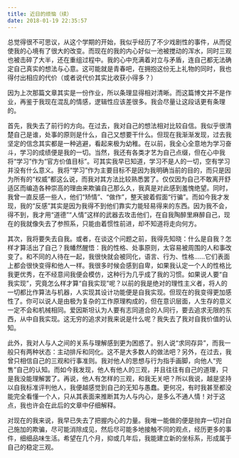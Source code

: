 ```yaml
---
title: 近日的烦恼（续）
date: 2018-01-19 22:35:57
---
```

总觉得很不可思议，从这个学期的开始，我似乎经历了不少戏剧性的事件，从而促使我的心境有了很大的改变。而现在的我的内心好似一池被搅动的浑水，同时三观也被击碎了大半，还在重组过程中。我的心中充满着对立与矛盾，连自己都无法确定自己真实的想法与心意。这可能就是青春吧，在拥抱这份无上礼物的同时，我也得付出相应的代价（或者说代价其实比收获小得多？）

因为上次那篇文章其实是一份作业，所以条理显得相对清晰。而这篇博文并不是作业，再鉴于我现在混乱的情感，逻辑性应该差很多。我会尽量让这段话更有条理的。

首先，我失去了前行的方向。在过去，我对自己的想法相对比较自信。我似乎很清楚自己是谁，处事的原则是什么，自己又想要干什么。但现在我渐渐发现，过去我坚定的信念其实都是一种逃避，看起来极为幼稚。在以前，我全心全意地为学习奋斗，学习的成绩便是我的一切。当然，我还有各类才艺为自己点缀，但在心中我将“学习”作为“官方价值目标”。可其实我早已知道，学习不是人的一切，空有学习并没有什么意义。我将“学习”作为主要目标不是因为我明确当前的目的，而只是因为所有的“权威”都这么说，而我对其方法比较熟悉罢了。仅仅因为自己不敢离开舒适区而编造各种崇高的理由来欺骗自己那么久，我真是对此感到羞愧绝望。同时，我曾一直反感一些人，他们“矫情”、“做作”，整天披着假面“行骗”。而如今我才发现，我的“反感”其实是因为我得不到他们靠实力能轻易得来的东西。因为我不会，得不到，我才用“道德”“人情”这样的武器去攻击他们，在自我陶醉里麻醉自己，现在的我就像失去了参照系，只能由着惯性前进，却不知道将走向何方。

其次，我将要失去自我。或者，在谈这个问题之前，我得先知晓：什么是自我？怎样才算活出了自己？我幡然醒悟：我的性格、处事原则，太容易被周围的人和事改变了。和不同的人待在一起，我很快就会被同化，语言、行为、性格……它们表面上都会很快变得和他人一样。我很多时候会感到自卑，如果我认定一个人的性格比我更优秀，在不经意间我便会模仿，这种行为几乎成了我的习惯。如果说人要“自我实现”，究竟怎么样才算“自我实现”呢？以前的我是绝对的理性主义者，将人的一切都比作算法与机器，人实现其设计功能便是自我实现。但现在的我变得更加感性了。你可以说人是由极为复杂的工作原理构成的，但在意识层面，人生存的意义一定不会和机械相同。爱因斯坦认为人要有志同道合的人同行，要去追求无限的东西，从中自我实现。这无穷的追求对我来说是什么呢？我失去了我对自我价值的认知。

此外，我对人与人之间的关系与理解感到更为困惑了。别人说“求同存异”，而我一般只有两种状态：主动排斥和同化。这不是大多数人的做法吧？另外，在过去，我曾只相信自己的三观和行事准则。我对他人的思想与行为指手画脚，向他人“兜售”自己的认知。而如今我发现，他人有他人的三观，并且往往有自己的道理，只是我没能理解罢了。再说，他人有怎样的三观，和我无关吧？所以我说，越是坚持以自我标准评判他人，我便越感觉到自己的无知与愚蠢。更何况，有时我甚至都没能完全看懂一个人，只从其表面来推断其为人与内心，是多么不通人情！对于这点，我也许会在此后的文章中仔细解释。

对现在的我来说，我早已失去了把握内心的力量。我唯一能做的便是抛弃一切对自己施加的欺骗，尽可能消除成见，然后尽可能多地接触不同的观点，经历更多的事件，细细品味生活。希望在几个月，抑或几年后，我能建立新的坐标系，形成属于自己的稳定三观。
